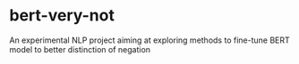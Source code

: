 # bert-very-not
An experimental NLP project aiming at exploring methods to fine-tune BERT model to better distinction of negation

